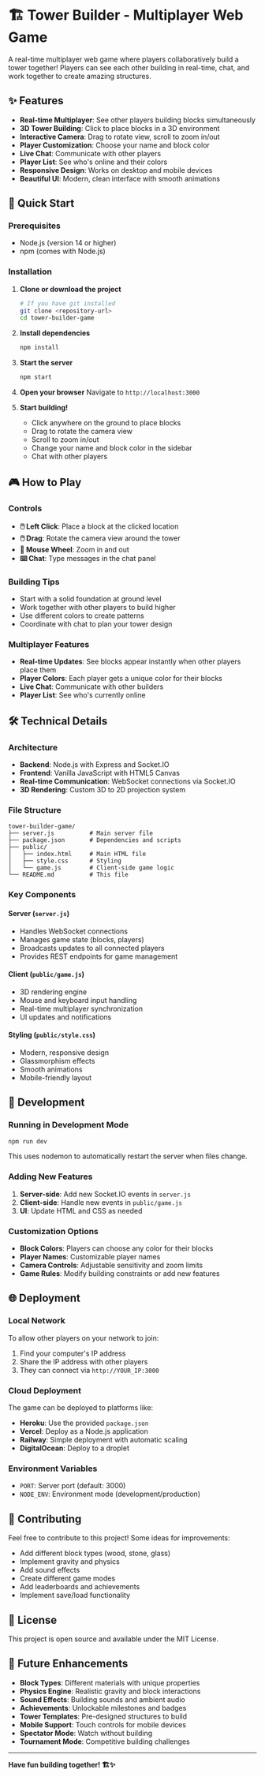 # 🏗️ Tower Builder - Multiplayer Web Game

A real-time multiplayer web game where players collaboratively build a tower together! Players can see each other building in real-time, chat, and work together to create amazing structures.

## ✨ Features

- **Real-time Multiplayer**: See other players building blocks simultaneously
- **3D Tower Building**: Click to place blocks in a 3D environment
- **Interactive Camera**: Drag to rotate view, scroll to zoom in/out
- **Player Customization**: Choose your name and block color
- **Live Chat**: Communicate with other players
- **Player List**: See who's online and their colors
- **Responsive Design**: Works on desktop and mobile devices
- **Beautiful UI**: Modern, clean interface with smooth animations

## 🚀 Quick Start

### Prerequisites
- Node.js (version 14 or higher)
- npm (comes with Node.js)

### Installation

1. **Clone or download the project**
   ```bash
   # If you have git installed
   git clone <repository-url>
   cd tower-builder-game
   ```

2. **Install dependencies**
   ```bash
   npm install
   ```

3. **Start the server**
   ```bash
   npm start
   ```

4. **Open your browser**
   Navigate to `http://localhost:3000`

5. **Start building!**
   - Click anywhere on the ground to place blocks
   - Drag to rotate the camera view
   - Scroll to zoom in/out
   - Change your name and block color in the sidebar
   - Chat with other players

## 🎮 How to Play

### Controls
- **🖱️ Left Click**: Place a block at the clicked location
- **🖱️ Drag**: Rotate the camera view around the tower
- **🔄 Mouse Wheel**: Zoom in and out
- **⌨️ Chat**: Type messages in the chat panel

### Building Tips
- Start with a solid foundation at ground level
- Work together with other players to build higher
- Use different colors to create patterns
- Coordinate with chat to plan your tower design

### Multiplayer Features
- **Real-time Updates**: See blocks appear instantly when other players place them
- **Player Colors**: Each player gets a unique color for their blocks
- **Live Chat**: Communicate with other builders
- **Player List**: See who's currently online

## 🛠️ Technical Details

### Architecture
- **Backend**: Node.js with Express and Socket.IO
- **Frontend**: Vanilla JavaScript with HTML5 Canvas
- **Real-time Communication**: WebSocket connections via Socket.IO
- **3D Rendering**: Custom 3D to 2D projection system

### File Structure
```
tower-builder-game/
├── server.js          # Main server file
├── package.json       # Dependencies and scripts
├── public/
│   ├── index.html     # Main HTML file
│   ├── style.css      # Styling
│   └── game.js        # Client-side game logic
└── README.md          # This file
```

### Key Components

#### Server (`server.js`)
- Handles WebSocket connections
- Manages game state (blocks, players)
- Broadcasts updates to all connected players
- Provides REST endpoints for game management

#### Client (`public/game.js`)
- 3D rendering engine
- Mouse and keyboard input handling
- Real-time multiplayer synchronization
- UI updates and notifications

#### Styling (`public/style.css`)
- Modern, responsive design
- Glassmorphism effects
- Smooth animations
- Mobile-friendly layout

## 🔧 Development

### Running in Development Mode
```bash
npm run dev
```
This uses nodemon to automatically restart the server when files change.

### Adding New Features
1. **Server-side**: Add new Socket.IO events in `server.js`
2. **Client-side**: Handle new events in `public/game.js`
3. **UI**: Update HTML and CSS as needed

### Customization Options
- **Block Colors**: Players can choose any color for their blocks
- **Player Names**: Customizable player names
- **Camera Controls**: Adjustable sensitivity and zoom limits
- **Game Rules**: Modify building constraints or add new features

## 🌐 Deployment

### Local Network
To allow other players on your network to join:
1. Find your computer's IP address
2. Share the IP address with other players
3. They can connect via `http://YOUR_IP:3000`

### Cloud Deployment
The game can be deployed to platforms like:
- **Heroku**: Use the provided `package.json`
- **Vercel**: Deploy as a Node.js application
- **Railway**: Simple deployment with automatic scaling
- **DigitalOcean**: Deploy to a droplet

### Environment Variables
- `PORT`: Server port (default: 3000)
- `NODE_ENV`: Environment mode (development/production)

## 🤝 Contributing

Feel free to contribute to this project! Some ideas for improvements:
- Add different block types (wood, stone, glass)
- Implement gravity and physics
- Add sound effects
- Create different game modes
- Add leaderboards and achievements
- Implement save/load functionality

## 📝 License

This project is open source and available under the MIT License.

## 🎯 Future Enhancements

- **Block Types**: Different materials with unique properties
- **Physics Engine**: Realistic gravity and block interactions
- **Sound Effects**: Building sounds and ambient audio
- **Achievements**: Unlockable milestones and badges
- **Tower Templates**: Pre-designed structures to build
- **Mobile Support**: Touch controls for mobile devices
- **Spectator Mode**: Watch without building
- **Tournament Mode**: Competitive building challenges

---

**Have fun building together! 🏗️✨** 